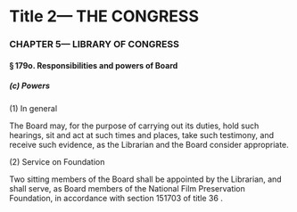 
# Title 2— THE CONGRESS
### CHAPTER 5— LIBRARY OF CONGRESS
#### § 179o. Responsibilities and powers of Board
##### (c) Powers

(1) In general

The Board may, for the purpose of carrying out its duties, hold such hearings, sit and act at such times and places, take such testimony, and receive such evidence, as the Librarian and the Board consider appropriate.

(2) Service on Foundation

Two sitting members of the Board shall be appointed by the Librarian, and shall serve, as Board members of the National Film Preservation Foundation, in accordance with section 151703 of title 36 .
